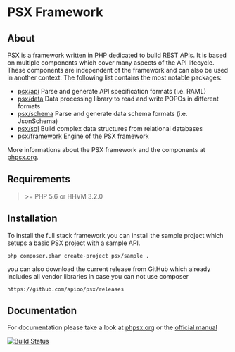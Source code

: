 PSX Framework
===

## About

PSX is a framework written in PHP dedicated to build REST APIs. It is based on 
multiple components which cover many aspects of the API lifecycle. These 
components are independent of the framework and can also be used in another 
context. The following list contains the most notable packages:

- [psx/api](https://github.com/apioo/psx-api)
  Parse and generate API specification formats (i.e. RAML)
- [psx/data](https://github.com/apioo/psx-data)
  Data processing library to read and write POPOs in different formats
- [psx/schema](https://github.com/apioo/psx-schema)
  Parse and generate data schema formats (i.e. JsonSchema)
- [psx/sql](https://github.com/apioo/psx-sql)
  Build complex data structures from relational databases
- [psx/framework](https://github.com/apioo/psx-framework)
  Engine of the PSX framework

More informations about the PSX framework and the components at
[phpsx.org](http://phpsx.org/).

## Requirements

> &gt;= PHP 5.6 or HHVM 3.2.0

## Installation

To install the full stack framework you can install the sample project which
setups a basic PSX project with a sample API.

    php composer.phar create-project psx/sample .

you can also download the current release from GitHub which already includes all
vendor libraries in case you can not use composer

    https://github.com/apioo/psx/releases

## Documentation

For documentation please take a look at [phpsx.org](http://phpsx.org/) or the 
[official manual](http://psx.readthedocs.org/)

[![Build Status](https://travis-ci.org/apioo/psx.png)](https://travis-ci.org/apioo/psx)
